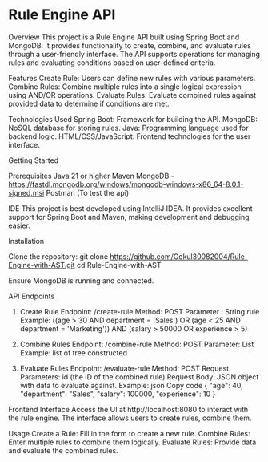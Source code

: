# Rule Engine API

Overview
This project is a Rule Engine API built using Spring Boot and MongoDB. It provides functionality to create, combine, and evaluate rules through a user-friendly interface. The API supports operations for managing rules and evaluating conditions based on user-defined criteria.

Features
Create Rule: Users can define new rules with various parameters.
Combine Rules: Combine multiple rules into a single logical expression using AND/OR operations.
Evaluate Rules: Evaluate combined rules against provided data to determine if conditions are met.

Technologies Used
Spring Boot: Framework for building the API.
MongoDB: NoSQL database for storing rules.
Java: Programming language used for backend logic.
HTML/CSS/JavaScript: Frontend technologies for the user interface.


Getting Started

Prerequisites
Java 21 or higher
Maven
MongoDB - https://fastdl.mongodb.org/windows/mongodb-windows-x86_64-8.0.1-signed.msi
Postman (To test the api)

IDE
This project is best developed using IntelliJ IDEA. It provides excellent support for Spring Boot and Maven, making development and debugging easier.

Installation

Clone the repository:
git clone https://github.com/Gokul30082004/Rule-Engine-with-AST.git
cd Rule-Engine-with-AST

Ensure MongoDB is running and connected.


API Endpoints

1. Create Rule
Endpoint: /create-rule
Method: POST
Parameter : String rule
Example:
((age > 30 AND department = 'Sales') OR (age < 25 AND department = 'Marketing')) AND (salary > 50000 OR experience > 5)

3. Combine Rules
Endpoint: /combine-rule
Method: POST
Parameter: List<AST>
Example:
list of tree constructed

5. Evaluate Rules
Endpoint: /evaluate-rule
Method: POST
Request Parameters: id (the ID of the combined rule)
Request Body: JSON object with data to evaluate against.
Example:
json
Copy code
{
    "age": 40,
    "department": "Sales",
    "salary": 100000,
    "experience": 10
}


Frontend Interface
Access the UI at http://localhost:8080 to interact with the rule engine. The interface allows users to create rules, combine them.

Usage
Create a Rule: Fill in the form to create a new rule.
Combine Rules: Enter multiple rules to combine them logically.
Evaluate Rules: Provide data and evaluate the combined rules.
